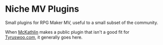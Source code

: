 # Niche MV Plugins
Small plugins for RPG Maker MV, useful to a small subset of the community.

When [McKathlin](https://github.com/McKathlin) makes a public plugin that isn't a good fit for [Tyruswoo.com](https://www.tyruswoo.com), it generally goes here.
